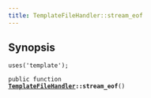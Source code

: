 ```yaml
---
title: TemplateFileHandler::stream_eof
---
```


## Synopsis

<code>uses('template');</code>

<code>public function <b><a href="TemplateFileHandler">TemplateFileHandler</a>::stream_eof</b>()</code>

